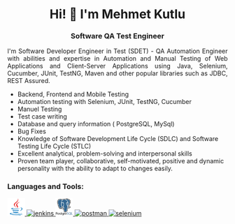 <h1 align="center">Hi! 👋 I'm Mehmet Kutlu</h1>

<h3 align="center">Software QA Test Engineer</h3>

<p align="justify">I'm Software Developer Engineer in Test (SDET) - QA Automation Engineer with abilities and expertise in Automation and Manual Testing of Web Applications and Client-Server Applications using Java, Selenium, Cucumber, JUnit, TestNG, Maven and other popular libraries such as JDBC, REST Assured.  </p>

<ul>
  <li>Backend, Frontend and Mobile Testing</li>
  <li>Automation testing with Selenium, JUnit, TestNG, Cucumber</li>
  <li>Manuel Testing</li>
  <li>Test case writing</li>
  <li>Database and query information ( PostgreSQL, MySql)</li>
  <li>Bug Fixes</li>
  <li>Knowledge of Software Development Life Cycle (SDLC) and Software Testing Life Cycle (STLC)</li>
  <li> Excellent analytical, problem-solving and interpersonal skills</li>
  <li>Proven team player, collaborative, self-motivated, positive and dynamic personality with the ability to adapt to changes easily.</li>
   
  </ul>
  
  <h3 align="left">Languages and Tools:</h3>
<p align="left"> <a href="https://www.java.com" target="_blank" rel="noreferrer"> <img src="https://raw.githubusercontent.com/devicons/devicon/master/icons/java/java-original.svg" alt="java" width="40" height="40"/> </a> <a href="https://www.jenkins.io" target="_blank" rel="noreferrer"> <img src="https://www.vectorlogo.zone/logos/jenkins/jenkins-icon.svg" alt="jenkins" width="40" height="40"/> </a> <a href="https://www.postgresql.org" target="_blank" rel="noreferrer"> <img src="https://raw.githubusercontent.com/devicons/devicon/master/icons/postgresql/postgresql-original-wordmark.svg" alt="postgresql" width="40" height="40"/> </a> <a href="https://postman.com" target="_blank" rel="noreferrer"> <img src="https://www.vectorlogo.zone/logos/getpostman/getpostman-icon.svg" alt="postman" width="40" height="40"/> </a> <a href="https://www.selenium.dev" target="_blank" rel="noreferrer"> <img src="https://raw.githubusercontent.com/detain/svg-logos/780f25886640cef088af994181646db2f6b1a3f8/svg/selenium-logo.svg" alt="selenium" width="40" height="40"/> </a> </p>
